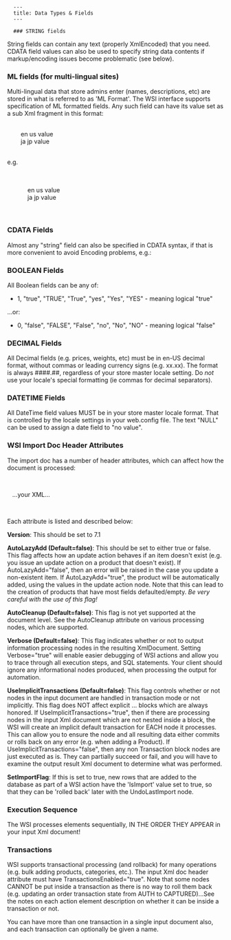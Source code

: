 
      ---
      title: Data Types & Fields
      ---

      ### STRING fields

String fields can contain any text (properly XmlEncoded) that you need. CDATA field values can also be used to specify string data contents if markup/encoding issues become problematic (see below).

### ML fields (for multi-lingual sites)

Multi-lingual data that store admins enter (names, descriptions, etc) are stored in what is referred to as 'ML Format'. The WSI interface supports specification of ML formatted fields. Any such field can have its value set as a sub Xml fragment in this format:

    <ml>  
        <locale name="en-US">en us value</locale>  
        <locale name="ja-JP">ja jp value</locale>  
    </ml>  
  
e.g.  
  
    <Name>  
        <ml>  
            <locale name="en-US">en us value</locale>  
            <locale name="ja-JP">ja jp value</locale>  
        </ml>  
    </Name>

### CDATA Fields

Almost any "string" field can also be specified in CDATA syntax, if that is more convenient to avoid Encoding problems, e.g.:

 <Description >  
 <!\[CDATA\[  
 Complex product description here, including HTML markup. CDATA tags ensures that's preserved.  
 \]\]>  
 </Description >

### BOOLEAN Fields

All Boolean fields can be any of:

*   1, "true", "TRUE", "True", "yes", "Yes", "YES" - meaning logical "true"

...or:

*   0, "false", "FALSE", "False", "no", "No", "NO" - meaning logical "false"

### DECIMAL Fields

All Decimal fields (e.g. prices, weights, etc) must be in en-US decimal format, without commas or leading currency signs (e.g. xx.xx). The format is always ####.##, regardless of your store master locale setting. Do _not_ use your locale's special formatting (ie commas for decimal separators).

### DATETIME Fields

All DateTime field values MUST be in your store master locale format. That is controlled by the locale settings in your web.config file. The text "NULL" can be used to assign a date field to "no value".

### WSI Import Doc Header Attributes

The import doc has a number of header attributes, which can affect how the document is processed:

   <AspDotNetStorefrontImport Version="7.1" AutoLazyAdd="true|false" AutoCleanup="true|false" Verbose="true|false" TransactionsEnabled="true|false">   
  
   ...your XML...   
  
   </AspDotNetStorefrontImport>

Each attribute is listed and described below:

**Version**: This should be set to 7.1

**AutoLazyAdd (Default=false)**: This should be set to either true or false. This flag affects how an update action behaves if an item doesn't exist (e.g. you issue an update action on a product that doesn't exist). If AutoLazyAdd="false", then an error will be raised in the case you update a non-existent item. If AutoLazyAdd="true", the product will be automatically added, using the values in the update action node. Note that this can lead to the creation of products that have most fields defaulted/empty. _Be very careful with the use of this flag!_

**AutoCleanup (Default=false)**: This flag is not yet supported at the document level. See the AutoCleanup attribute on various processing nodes, which are supported.

**Verbose (Default=false)**: This flag indicates whether or not to output information processing nodes in the resulting XmlDocument. Setting Verbose="true" will enable easier debugging of WSI actions and allow you to trace through all execution steps, and SQL statements. Your client should ignore any informational nodes produced, when processing the output for automation.

**UseImplicitTransactions (Default=false)**: This flag controls whether or not nodes in the input document are handled in transaction mode or not implicitly. This flag does NOT affect explicit <Transaction>...</Transaction> blocks which are always honored. If UseImplicitTransactions="true", then if there are processing nodes in the input Xml document which are not nested inside a <Transaction> block, the WSI will create an implicit default transaction for EACH node it processes. This can allow you to ensure the node and all resulting data either commits or rolls back on any error (e.g. when adding a Product). If UseImplicitTransactions="false", then any non Transaction block nodes are just executed as is. They can partially succeed or fail, and you will have to examine the output result Xml document to determine what was performed.

**SetImportFlag**: If this is set to true, new rows that are added to the database as part of a WSI action have the 'IsImport' value set to true, so that they can be 'rolled back' later with the UndoLastImport node.

### Execution Sequence

The WSI processes elements sequentially, IN THE ORDER THEY APPEAR in your input Xml document!

### Transactions

WSI supports transactional processing (and rollback) for many operations (e.g. bulk adding products, categories, etc.). The input Xml doc header attribute must have TransactionsEnabled="true". Note that some nodes CANNOT be put inside a transaction as there is no way to roll them back (e.g. updating an order transaction state from AUTH to CAPTURED)...See the notes on each action element description on whether it can be inside a transaction or not.

You can have more than one transaction in a single input document also, and each transaction can optionally be given a name.
      